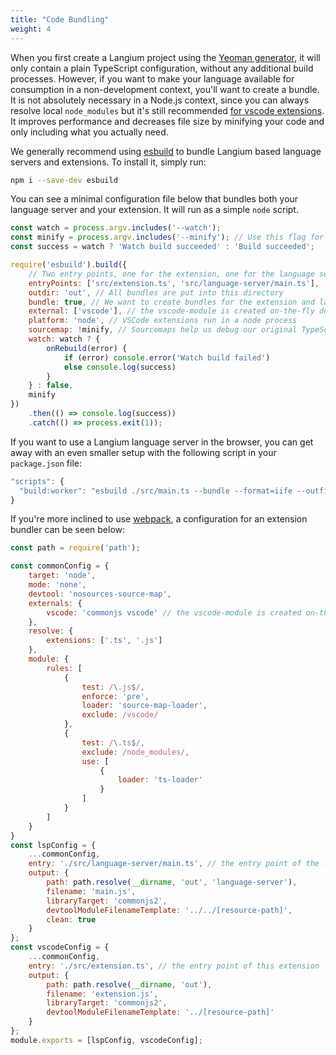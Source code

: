 ```yaml
---
title: "Code Bundling"
weight: 4
---
```


When you first create a Langium project using the [Yeoman generator](/docs/getting-started/#your-first-example-language), it will only contain a plain TypeScript configuration, without any additional build processes.
However, if you want to make your language available for consumption in a non-development context, you'll want to create a bundle.
It is not absolutely necessary in a Node.js context, since you can always resolve local `node_modules` but it's still recommended [for vscode extensions](https://code.visualstudio.com/api/working-with-extensions/bundling-extension).
It improves performance and decreases file size by minifying your code and only including what you actually need.

We generally recommend using [esbuild](https://esbuild.github.io/) to bundle Langium based language servers and extensions. To install it, simply run:

```sh
npm i --save-dev esbuild
```

You can see a minimal configuration file below that bundles both your language server and your extension. It will run as a simple `node` script.

```js
const watch = process.argv.includes('--watch');
const minify = process.argv.includes('--minify'); // Use this flag for production usage
const success = watch ? 'Watch build succeeded' : 'Build succeeded';

require('esbuild').build({
    // Two entry points, one for the extension, one for the language server
    entryPoints: ['src/extension.ts', 'src/language-server/main.ts'],
    outdir: 'out', // All bundles are put into this directory
    bundle: true, // We want to create bundles for the extension and language server
    external: ['vscode'], // the vscode-module is created on-the-fly during runtime and must be excluded
    platform: 'node', // VSCode extensions run in a node process
    sourcemap: !minify, // Sourcemaps help us debug our original TypeScript code even after bundling
    watch: watch ? {
        onRebuild(error) {
            if (error) console.error('Watch build failed')
            else console.log(success)
        }
    } : false,
    minify
})
    .then(() => console.log(success))
    .catch(() => process.exit(1));
```

If you want to use a Langium language server in the browser, you can get away with an even smaller setup with the following script in your `package.json` file:

```js
"scripts": {
  "build:worker": "esbuild ./src/main.ts --bundle --format=iife --outfile=./public/languageServerWorker.js"
}
```

If you're more inclined to use [webpack](https://webpack.js.org/), a configuration for an extension bundler can be seen below:

```js
const path = require('path');

const commonConfig = {
    target: 'node',
    mode: 'none',
    devtool: 'nosources-source-map',
    externals: {
        vscode: 'commonjs vscode' // the vscode-module is created on-the-fly and must be excluded
    },
    resolve: {
        extensions: ['.ts', '.js']
    },
    module: {
        rules: [
            {
                test: /\.js$/,
                enforce: 'pre',
                loader: 'source-map-loader',
                exclude: /vscode/
            },
            {
                test: /\.ts$/,
                exclude: /node_modules/,
                use: [
                    {
                        loader: 'ts-loader'
                    }
                ]
            }
        ]
    }
}
const lspConfig = {
    ...commonConfig,
    entry: './src/language-server/main.ts', // the entry point of the language server
    output: {
        path: path.resolve(__dirname, 'out', 'language-server'),
        filename: 'main.js',
        libraryTarget: 'commonjs2',
        devtoolModuleFilenameTemplate: '../../[resource-path]',
        clean: true
    }
};
const vscodeConfig = {
    ...commonConfig,
    entry: './src/extension.ts', // the entry point of this extension
    output: {
        path: path.resolve(__dirname, 'out'),
        filename: 'extension.js',
        libraryTarget: 'commonjs2',
        devtoolModuleFilenameTemplate: '../[resource-path]'
    }
};
module.exports = [lspConfig, vscodeConfig];
```
